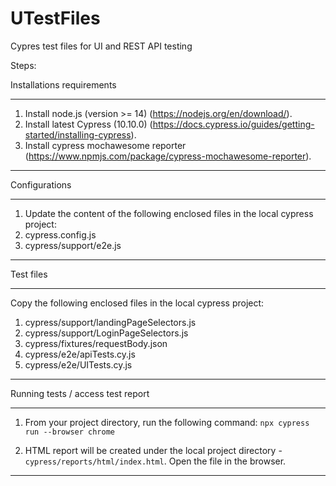 # UTestFiles
Cypres test files for UI and REST API testing

Steps:

Installations requirements
____________________________________

1. Install node.js (version >= 14) (https://nodejs.org/en/download/).
2. Install latest Cypress (10.10.0) (https://docs.cypress.io/guides/getting-started/installing-cypress). 
3. Install cypress mochawesome reporter (https://www.npmjs.com/package/cypress-mochawesome-reporter).
____________________________________



Configurations
____________________________________

1. Update the content of the following enclosed files in the local cypress project:
  1. cypress.config.js
  2. cypress/support/e2e.js  
____________________________________



Test files
____________________________________

Copy the following enclosed files in the local cypress project:

  1. cypress/support/landingPageSelectors.js
  2. cypress/support/LoginPageSelectors.js
  3. cypress/fixtures/requestBody.json
  4. cypress/e2e/apiTests.cy.js
  5. cypress/e2e/UITests.cy.js  
____________________________________
  
  
  
 Running tests / access test report
 ____________________________________
 
 1. From your project directory, run the following command:
    `npx cypress run --browser chrome`
    
 2. HTML report will be created under the local project directory - `cypress/reports/html/index.html`. Open the file in the browser.
    
 ____________________________________
 
